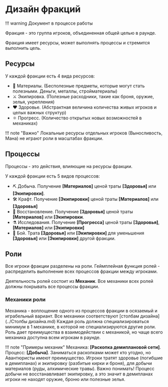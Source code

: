 # Дизайн фракций
!!! warning
	Документ в процессе работы

Фракция - это группа игроков, объединенная общей целью в раунде.

Фракция имеет ресурсы, может выполнять процессы и стремится выполнить цель.

## Ресурсы
У каждой фракции есть 4 вида ресурсов:

- 💎 Материалы. (Бесполезные предметы, которые могут стать полезными. Деньги, металлы, стройматериалы)
- ⚔️ Экипировка. (Полезные расходники, такие как броня, оружие, зелья, укрепления)
- ❤️ Здоровье. (Абстрактная величина количества живых игроков и целых важных структур)
- ⚛️ Прогресс. (Количество открытых новых возможностей в механиках)

!!! note "Важно"
	Локальные ресурсы отдельных игроков (Выносливость, Мана) не играют роли в масштабах фракции.

## Процессы
Процессы - это действия, влияющие на ресурсы фракции.

У каждой фракции есть 5 видов процессов:

- ⛏️ Добыча. Получение **[Материалов]** ценой траты **[Здоровья]** или **[Экипировки]**.
- 🛠️ Крафт. Получение **[Экипировки]** ценой траты **[Материалов]** или **[Здоровья]**
- 💊 Восстановление. Получение **[Здоровья]** ценой траты **[Материалов]** или **[Экипировки**.
- ⚗️ Исследования. Получение **[Прогресса]** ценой траты **[Здоровья]**, **[Материалов]** или **[Экипировки]**
- 🔪 Бой. Трата **[Здоровья]** или **[Экипировки]** для уменьшения **[Здоровья]** или **[Экипировки]** другой фракции.

## Роли
Все игроки фракции разделены на роли.
Геймплейная функция ролей - распределить выполнение всех процессов фракции между игроками.

Деятельность ролей состоит из **Механик**.
Все механики всех ролей должны покрывать все процессы фракции.

### Механики роли
Механика - воплощение одного из процессов фракции в осязаемый и играбельный вариант.
Все механики соответствуют [столбам дизайна](../Столбы дизайна.md)
Каждая роль должна специализироваться минимум в 1 механике, в которой не специализируются другие роли.
Роль дает преимущества в взаимодействии с механикой, но чаще всего механика доступна всем игрокам в раунде.

!!! note "Примеры механик"
	Механика: **[Раскопка демиплановой сети]**. Процесс: **[Добыча]**. Заниматься раскопками может кто угодно, но Авантюристы имеют преимущество. Игроки тратят здоровье (погибшие в демипланах) и экипировку (разбитые кирки и броня), для добычи материалов (руды, алхимические травы). Важно понимать! Процесс добычи не восстанавливает экипировку, а это значит в демипланах игроки не находят оружие, броню или полезные зелья.
